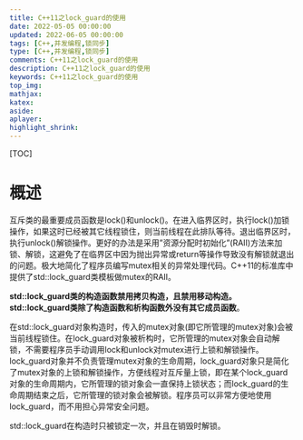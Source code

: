 ```yaml
---
title: C++11之lock_guard的使用
date: 2022-05-05 00:00:00
updated: 2022-06-05 00:00:00
tags: [C++,并发编程,锁同步]
type: [C++,并发编程,锁同步]
comments: C++11之lock_guard的使用
description: C++11之lock_guard的使用
keywords: C++11之lock_guard的使用
top_img:
mathjax:
katex:
aside:
aplayer:
highlight_shrink:
---
```


[TOC]



# 概述

 互斥类的最重要成员函数是lock()和unlock()。在进入临界区时，执行lock()加锁操作，如果这时已经被其它线程锁住，则当前线程在此排队等待。退出临界区时，执行unlock()解锁操作。更好的办法是采用”资源分配时初始化”(RAII)方法来加锁、解锁，这避免了在临界区中因为抛出异常或return等操作导致没有解锁就退出的问题。极大地简化了程序员编写mutex相关的异常处理代码。C++11的标准库中提供了std::lock_guard类模板做mutex的RAII。

**std::lock_guard类的构造函数禁用拷贝构造，且禁用移动构造。std::lock_guard类除了构造函数和析构函数外没有其它成员函数**。



在std::lock_guard对象构造时，传入的mutex对象(即它所管理的mutex对象)会被当前线程锁住。在lock_guard对象被析构时，它所管理的mutex对象会自动解锁，不需要程序员手动调用lock和unlock对mutex进行上锁和解锁操作。lock_guard对象并不负责管理mutex对象的生命周期，lock_guard对象只是简化了mutex对象的上锁和解锁操作，方便线程对互斥量上锁，即在某个lock_guard对象的生命周期内，它所管理的锁对象会一直保持上锁状态；而lock_guard的生命周期结束之后，它所管理的锁对象会被解锁。程序员可以非常方便地使用lock_guard，而不用担心异常安全问题。

 std::lock_guard在构造时只被锁定一次，并且在销毁时解锁。



